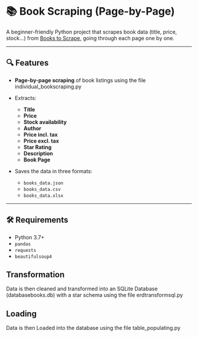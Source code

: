 # 📚 Book Scraping (Page-by-Page)

A beginner-friendly Python project that scrapes book data (title, price, stock...) from [Books to Scrape](http://books.toscrape.com), going through each page one by one.

---

## 🔍 Features

- **Page-by-page scraping** of book listings using the file individual_bookscraping.py
- Extracts:
  - **Title**
  - **Price**
  - **Stock availability**
  - **Author**
  - **Price incl. tax**
  - **Price excl. tax**
  - **Star Rating**
  - **Description**
  - **Book Page**



- Saves the data in three formats:
  - `books_data.json`
  - `books_data.csv`
  - `books_data.xlsx`

---

## 🛠️ Requirements

- Python 3.7+
- `pandas`
- `requests`
- `beautifulsoup4`


## Transformation

Data is then cleaned and transformed into an SQLite Database (databasebooks.db) with a star schema using the file erdtransformsql.py

## Loading 

Data is then Loaded into the database using the file table_populating.py
